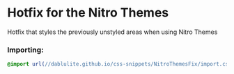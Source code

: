 # Hotfix for the Nitro Themes
Hotfix that styles the previously unstyled areas when using Nitro Themes

### Importing:
```css
@import url(//dablulite.github.io/css-snippets/NitroThemesFix/import.css);
```
